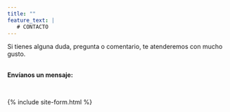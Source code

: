 ```yaml
---
title: ""
feature_text: |
   # CONTACTO
---
```


<p></p><p></p>
Si tienes alguna duda, pregunta o comentario, te atenderemos con mucho gusto.
<p><br><b>Envíanos un mensaje:</b></p><br>

<p></p>
 {% include site-form.html %}
<p></p>


<p></p><p></p><p></p><p></p>
